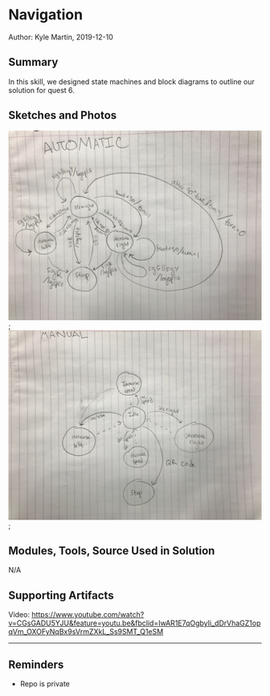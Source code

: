 #  Navigation

Author: Kyle Martin, 2019-12-10

## Summary

In this skill, we designed state machines and block diagrams to outline our solution for quest 6.

## Sketches and Photos

![Image](./images/IMG_4126.JPG);
![Image](./images/IMG_4127.JPG);

## Modules, Tools, Source Used in Solution

N/A

## Supporting Artifacts

Video: https://www.youtube.com/watch?v=CGsGADU5YJU&feature=youtu.be&fbclid=IwAR1E7qOgbyIi_dDrVhaGZ1opqVm_OXOFyNqBx9sVrmZXkL_Ss9SMT_Q1eSM

-----

## Reminders
- Repo is private
